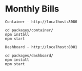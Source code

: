 # Monthly Bills

```
Container - http://localhost:8080

cd packages/container/
npm install
npm start
```

```
Dashboard - http://localhost:8081

cd packages/dashboard/
npm install
npm start
```
